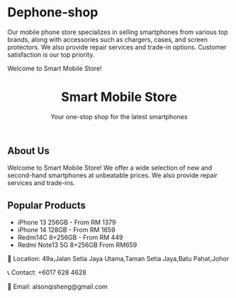 # Dephone-shop
Our mobile phone store specializes in selling smartphones from various top brands, along with accessories such as chargers, cases, and screen protectors. We also provide repair services and trade-in options. Customer satisfaction is our top priority.

Welcome to Smart Mobile Store!


  <link rel="stylesheet" href="style.css">
</head>
<body>
  <header>
    <h1>Smart Mobile Store</h1>
    <p>Your one-stop shop for the latest smartphones</p>
  </header>

  <section class="about">
    <h2>About Us</h2>
    <p>Welcome to Smart Mobile Store! We offer a wide selection of new and second-hand smartphones at unbeatable prices. We also provide repair services and trade-ins.</p>
  </section>

  <section class="products">
    <h2>Popular Products</h2>
    <ul>
      <li>iPhone 13 256GB - From RM 1379</li>
      <li>iPhone 14 128GB - From RM 1659</li>
      <li>Redmi14C 8+256GB - From RM 449</li>
      <li>Redmi Note13 5G 8+256GB From RM659</li>
      </ul>
  </section>

  <footer>
    <p>📍 Location: 49a,Jalan Setia Jaya Utama,Taman Setia Jaya,Batu Pahat,Johor</p>
    <p>📞 Contact: +6017 628 4628</p>
    <p>📧 Email: alsonqisheng@gmail.com</p>
  </footer>

